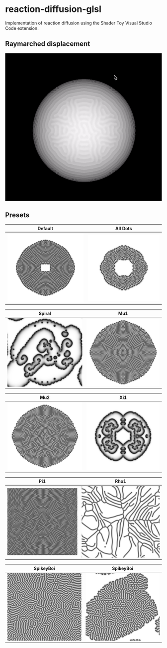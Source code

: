 # reaction-diffusion-glsl
Implementation of reaction diffusion using the Shader Toy Visual Studio Code extension.

## Raymarched displacement
![](https://github.com/annekagoss/reaction-diffusion-glsl/blob/main/screenshots/sphere-drawing.gif?raw=true)

## Presets

Default             | All Dots
:-------------------------:|:-------------------------:
![alt text](https://github.com/annekagoss/reaction-diffusion-glsl/blob/main/screenshots/default-2.png?raw=true) | ![alt text](https://github.com/annekagoss/reaction-diffusion-glsl/blob/main/screenshots/allDots.png?raw=true)


Spiral             | Mu1
:-------------------------:|:-------------------------:
![alt text](https://github.com/annekagoss/reaction-diffusion-glsl/blob/main/screenshots/spiral-2.png?raw=true) | ![alt text](https://github.com/annekagoss/reaction-diffusion-glsl/blob/main/screenshots/mu1-2.png?raw=true)


Mu2             | Xi1
:-------------------------:|:-------------------------:
![alt text](https://github.com/annekagoss/reaction-diffusion-glsl/blob/main/screenshots/mu2.png?raw=true) | ![alt text](https://github.com/annekagoss/reaction-diffusion-glsl/blob/main/screenshots/xi1.png?raw=true)

Pi1             |Rho1
:-------------------------:|:-------------------------:
![alt text](https://github.com/annekagoss/reaction-diffusion-glsl/blob/main/screenshots/pi1.png?raw=true) | ![alt text](https://github.com/annekagoss/reaction-diffusion-glsl/blob/main/screenshots/rho1.png?raw=true)

SpikeyBoi           | SpikeyBoi
:-------------------------:|:-------------------------:
![alt text](https://github.com/annekagoss/reaction-diffusion-glsl/blob/main/screenshots/spikeboi-0.png?raw=true) | ![alt text](https://github.com/annekagoss/reaction-diffusion-glsl/blob/main/screenshots/spikeboi.png?raw=true)


